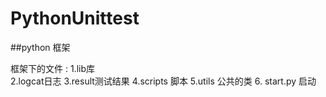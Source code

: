 # PythonUnittest
##python 框架   
 
框架下的文件 :
1.lib库     
2.logcat日志
3.result测试结果
4.scripts 脚本
5.utils 公共的类
6. start.py  启动

